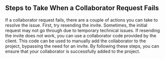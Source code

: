## Steps to Take When a Collaborator Request Fails

If a collaborator request fails, there are a couple of actions you can take to resolve the issue. First, try resending the invite. Sometimes, the initial request may not go through due to temporary technical issues. If resending the invite does not work, you can use a collaborator code provided by the client. This code can be used to manually add the collaborator to the project, bypassing the need for an invite. By following these steps, you can ensure that your collaborator is successfully added to the project.